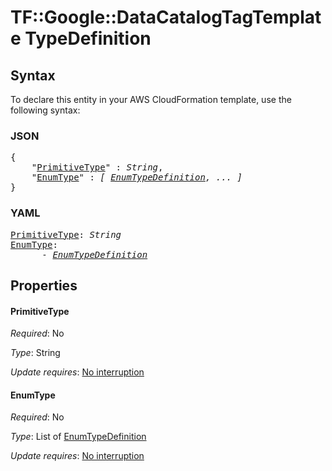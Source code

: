 # TF::Google::DataCatalogTagTemplate TypeDefinition

## Syntax

To declare this entity in your AWS CloudFormation template, use the following syntax:

### JSON

<pre>
{
    "<a href="#primitivetype" title="PrimitiveType">PrimitiveType</a>" : <i>String</i>,
    "<a href="#enumtype" title="EnumType">EnumType</a>" : <i>[ <a href="enumtypedefinition.md">EnumTypeDefinition</a>, ... ]</i>
}
</pre>

### YAML

<pre>
<a href="#primitivetype" title="PrimitiveType">PrimitiveType</a>: <i>String</i>
<a href="#enumtype" title="EnumType">EnumType</a>: <i>
      - <a href="enumtypedefinition.md">EnumTypeDefinition</a></i>
</pre>

## Properties

#### PrimitiveType

_Required_: No

_Type_: String

_Update requires_: [No interruption](https://docs.aws.amazon.com/AWSCloudFormation/latest/UserGuide/using-cfn-updating-stacks-update-behaviors.html#update-no-interrupt)

#### EnumType

_Required_: No

_Type_: List of <a href="enumtypedefinition.md">EnumTypeDefinition</a>

_Update requires_: [No interruption](https://docs.aws.amazon.com/AWSCloudFormation/latest/UserGuide/using-cfn-updating-stacks-update-behaviors.html#update-no-interrupt)

